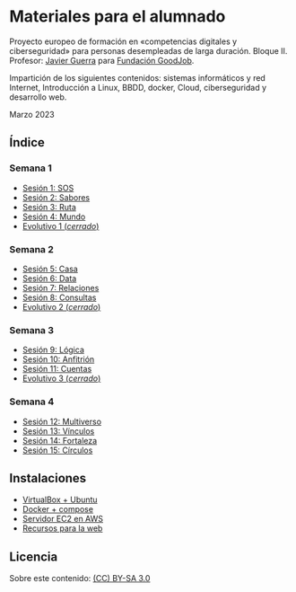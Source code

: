 # Materiales para el alumnado

Proyecto europeo de formación en «competencias digitales y ciberseguridad» para personas desempleadas de larga duración. Bloque II. Profesor: [Javier Guerra](https://javguerra.github.io/) para [Fundación GoodJob](https://www.fundaciongoodjob.org/).  

Impartición de los siguientes contenidos: sistemas informáticos y red Internet, Introducción a Linux, BBDD, docker, Cloud, ciberseguridad y desarrollo web.  

Marzo 2023  

## Índice

### Semana 1

- [Sesión 1: SOS](sesiones/sesion01_SOS.md)
- [Sesión 2: Sabores](sesiones/sesion02_Sabores.md)
- [Sesión 3: Ruta](sesiones/sesion03_Ruta.md)
- [Sesión 4: Mundo](sesiones/sesion04_Mundo.md)
- [Evolutivo 1 (*cerrado*)](https://forms.gle/ir5t8YVfrrNiVY3Q7)

### Semana 2

- [Sesión 5: Casa](sesiones/sesion05_Casa.md)
- [Sesión 6: Data](sesiones/sesion06_Data.md)
- [Sesión 7: Relaciones](sesiones/sesion07_Relaciones.md)
- [Sesión 8: Consultas](sesiones/sesion08_Consultas.md)
- [Evolutivo 2 (*cerrado*)](https://forms.gle/fQ8cRt965VPVHYaE7)

### Semana 3

- [Sesión 9: Lógica](sesiones/sesion09_Logica.md)
- [Sesión 10: Anfitrión](sesiones/sesion10_Anfitrion.md)
- [Sesión 11: Cuentas](sesiones/sesion11_Cuentas.md)
- [Evolutivo 3 (*cerrado*)](https://forms.gle/AhPYFcEf9Ani8okPA)

### Semana 4

- [Sesión 12: Multiverso](sesiones/sesion12_Multiverso.md)
- [Sesión 13: Vínculos](sesiones/sesion13_Vinculos.md)
- [Sesión 14: Fortaleza](sesiones/sesion14_Fortaleza.md)  
- [Sesión 15: Círculos](sesiones/sesion15_Circulos.md)

## Instalaciones

- [VirtualBox + Ubuntu](recursos/virtualbox.md)
- [Docker + compose](recursos/docker.md)
- [Servidor EC2 en AWS](recursos/servidor.md)
- [Recursos para la web](recursos/web/web.md)

## Licencia
Sobre este contenido: [(CC) BY-SA 3.0](https://creativecommons.org/licenses/by-sa/3.0/es/)  